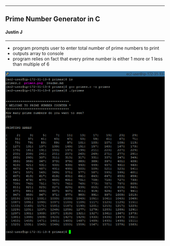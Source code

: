 -----------------------------------------------------------------------------------------------
## Prime Number Generator in C
#### Justin J
-----------------------------------------------------------------------------------------------

- program prompts user to enter total number of prime numbers to print
- outputs array to console
- program relies on fact that every prime number is either 1 more or 1 less than multiple of 6

![alt tag](primes.png)

